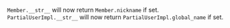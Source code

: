 `Member.__str__` will now return `Member.nickname` if set. `PartialUserImpl.__str__` will now return `PartialUserImpl.global_name` if set.
